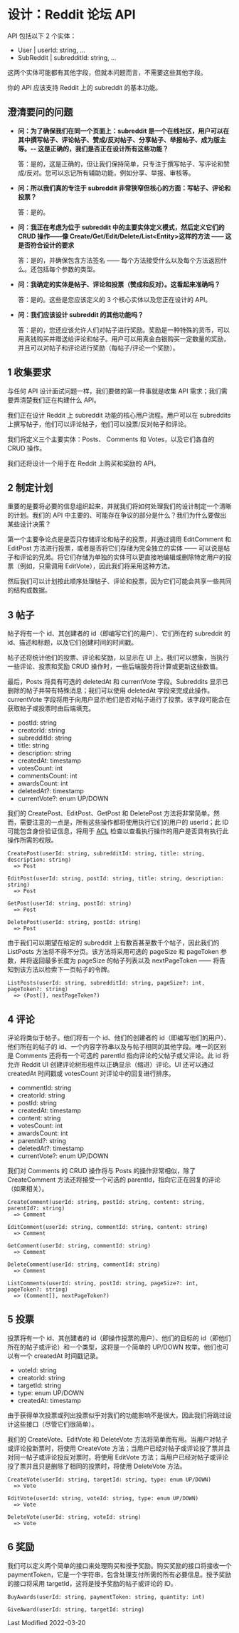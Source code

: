 # 设计：Reddit 论坛 API

API 包括以下 2 个实体：

- User | userId: string, ...
- SubReddit | subredditId: string, ...

这两个实体可能都有其他字段，但就本问题而言，不需要这些其他字段。

你的 API 应该支持 Reddit 上的 subreddit 的基本功能。

## 澄清要问的问题

- **问：为了确保我们在同一个页面上：subreddit 是一个在线社区，用户可以在其中撰写帖子、评论帖子、赞成/反对帖子、分享帖子、举报帖子、成为版主等。-- 这是正确的，我们是否正在设计所有这些功能？**

  答：是的，这是正确的，但让我们保持简单，只专注于撰写帖子、写评论和赞成/反对。您可以忘记所有辅助功能，例如分享、举报、审核等。

- **问：所以我们真的专注于 subreddit 非常狭窄但核心的方面：写帖子、评论和投票？**

  答：是的。

- **问：我正在考虑为位于 subreddit 中的主要实体定义模式，然后定义它们的 CRUD 操作——像 Create/Get/Edit/Delete/List\<Entity\>这样的方法 —— 这是否符合设计的要求**

  答：是的，并确保包含方法签名 —— 每个方法接受什么以及每个方法返回什么。还包括每个参数的类型。

- **问：我确定的实体是帖子、评论和投票（赞成和反对）。这看起来准确吗？**

  答：是的。这些是您应该定义的 3 个核心实体以及您正在设计的 API。

- **问：我们应该设计 subreddit 的其他功能吗？**

  答：是的，您还应该允许人们对帖子进行奖励。奖励是一种特殊的货币，可以用真钱购买并赠送给评论和帖子。用户可以用真金白银购买一定数量的奖励，并且可以对帖子和评论进行奖励（每帖子/评论一个奖励）。

## 1 收集要求

与任何 API 设计面试问题一样，我们要做的第一件事就是收集 API 需求；我们需要弄清楚我们正在构建什么 API。

我们正在设计 Reddit 上 subreddit 功能的核心用户流程。用户可以在 subreddits 上撰写帖子，他们可以评论帖子，他们可以投票/反对帖子和评论。

我们将定义三个主要实体：Posts、 Comments 和 Votes，以及它们各自的 CRUD 操作。

我们还将设计一个用于在 Reddit 上购买和奖励的 API。

## 2 制定计划

重要的是要将必要的信息组织起来，并就我们将如何处理我们的设计制定一个清晰的计划。我们的 API 中主要的、可能存在争议的部分是什么？我们为什么要做出某些设计决策？

第一个主要争论点是是否只存储评论和帖子的投票，并通过调用 EditComment 和 EditPost 方法进行投票，或者是否将它们存储为完全独立的实体 —— 可以说是帖子和评论的兄弟。将它们存储为单独的实体可以更直接地编辑或删除特定用户的投票（例如，只需调用 EditVote），因此我们将采用这种方法。

然后我们可以计划按此顺序处理帖子、评论和投票，因为它们可能会共享一些共同的结构或数据。

## 3 帖子

帖子将有一个 id、其创建者的 id（即编写它们的用户）、它们所在的 subreddit 的 id、描述和标题，以及它们创建时间的时间戳。

帖子还将统计他们的投票、评论和奖励，以显示在 UI 上。我们可以想象，当执行一些评论、投票和奖励 CRUD 操作时，一些后端服务将计算或更新这些数值。

最后，Posts 将具有可选的 deletedAt 和 currentVote 字段。Subreddits 显示已删除的帖子并带有特殊消息；我们可以使用 deletedAt 字段来完成此操作。currentVote 字段将用于向用户显示他们是否对帖子进行了投票。该字段可能会在获取帖子或投票时由后端填充。

- postId: string
- creatorId: string
- subredditId: string
- title: string
- description: string
- createdAt: timestamp
- votesCount: int
- commentsCount: int
- awardsCount: int
- deletedAt?: timestamp
- currentVote?: enum UP/DOWN

我们的 CreatePost、EditPost、GetPost 和 DeletePost 方法将非常简单。然而，需要注意的一点是，所有这些操作都将使用执行它们的用户的 userId；此 ID 可能包含身份验证信息，将用于 [ACL](/system-design/api-design?id=acl) 检查以查看执行操作的用户是否具有执行此操作所需的权限。

```
CreatePost(userId: string, subredditId: string, title: string, description: string)
  => Post

EditPost(userId: string, postId: string, title: string, description: string)
  => Post

GetPost(userId: string, postId: string)
  => Post

DeletePost(userId: string, postId: string)
  => Post
```

由于我们可以期望在给定的 subreddit 上有数百甚至数千个帖子，因此我们的 ListPosts 方法将不得不分页。该方法将采用可选的 pageSize 和 pageToken 参数，并将返回最多长度为 pageSize 的帖子列表以及 nextPageToken —— 将告知到该方法以检索下一页帖子的令牌。

```
ListPosts(userId: string, subredditId: string, pageSize?: int, pageToken?: string)
  => (Post[], nextPageToken?)
```

## 4 评论

评论将类似于帖子。他们将有一个 id、他们的创建者的 id（即编写他们的用户）、他们所在的帖子的 id、一个内容字符串以及与帖子相同的其他字段。唯一的区别是 Comments 还将有一个可选的 parentId 指向评论的父帖子或父评论。此 id 将允许 Reddit UI 创建评论树形组件以正确显示（缩进）评论。UI 还可以通过 createdAt 时间戳或 votesCount 对评论中的回复进行排序。

- commentId: string
- creatorId: string
- postId: string
- createdAt: timestamp
- content: string
- votesCount: int
- awardsCount: int
- parentId?: string
- deletedAt?: timestamp
- currentVote?: enum UP/DOWN

我们对 Comments 的 CRUD 操作将与 Posts 的操作非常相似，除了 CreateComment 方法还将接受一个可选的 parentId，指向它正在回复的评论（如果相关）。

```
CreateComment(userId: string, postId: string, content: string, parentId?: string)
  => Comment

EditComment(userId: string, commentId: string, content: string)
  => Comment

GetComment(userId: string, commentId: string)
  => Comment

DeleteComment(userId: string, commentId: string)
  => Comment

ListComments(userId: string, postId: string, pageSize?: int, pageToken?: string)
  => (Comment[], nextPageToken?)
```

## 5 投票

投票将有一个 id、其创建者的 id（即操作投票的用户）、他们的目标的 id（即他们所在的帖子或评论）和一个类型，这将是一个简单的 UP/DOWN 枚举。他们也可以有一个 createdAt 时间戳记录。

- voteId: string
- creatorId: string
- targetId: string
- type: enum UP/DOWN
- createdAt: timestamp

由于获得单次投票或列出投票似乎对我们的功能影响不是很大，因此我们将跳过设计这些接口（尽管它们很简单）。

我们的 CreateVote、EditVote 和 DeleteVote 方法将简单而有用。当用户对帖子或评论投新票时，将使用 CreateVote 方法；当用户已经对帖子或评论投了票并且对同一帖子或评论投反对票时，将使用 EditVote 方法；当用户已经对帖子或评论投了票并且只是删除了相同的投票时，将使用 DeleteVote 方法。

```
CreateVote(userId: string, targetId: string, type: enum UP/DOWN)
  => Vote

EditVote(userId: string, voteId: string, type: enum UP/DOWN)
  => Vote

DeleteVote(userId: string, voteId: string)
  => Vote
```

## 6 奖励

我们可以定义两个简单的接口来处理购买和授予奖励。购买奖励的接口将接收一个 paymentToken，它是一个字符串，包含处理支付所需的所有必要信息。授予奖励的接口将采用 targetId，这将是授予奖励的帖子或评论的 ID。

```
BuyAwards(userId: string, paymentToken: string, quantity: int)

GiveAward(userId: string, targetId: string)
```

Last Modified 2022-03-20
